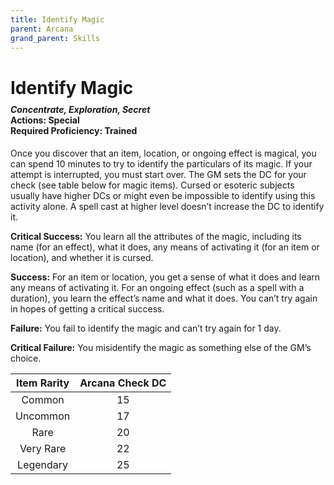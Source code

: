 ```yaml
---
title: Identify Magic
parent: Arcana
grand_parent: Skills
---
```


# Identify Magic

<div style="margin-top:-10px;"></div>

#### *Concentrate, Exploration, Secret*<br>**Actions:** Special<br>**Required Proficiency:** Trained
Once you discover that an item, location, or ongoing effect is magical, you can spend 10 minutes to try to identify the particulars of its magic. If your attempt is interrupted, you must start over. The GM sets the DC for your check (see table below for magic items). Cursed or esoteric subjects usually have higher DCs or might even be impossible to identify using this activity alone. A spell cast at higher level doesn’t increase the DC to identify it.

**Critical Success:** You learn all the attributes of the magic, including its name (for an effect), what it does, any means of activating it (for an item or location), and whether it is cursed.

**Success:** For an item or location, you get a sense of what it does and learn any means of activating it. For an ongoing effect (such as a spell with a duration), you learn the effect’s name and what it does. You can’t try again in hopes of getting a critical success.

**Failure:** You fail to identify the magic and can’t try again for 1 day.

**Critical Failure:** You misidentify the magic as something else of the GM’s choice.

| Item Rarity | Arcana Check DC |
|:---:|:-----------:|
| Common | 15 |
| Uncommon | 17 |
| Rare | 20 |
| Very Rare | 22 |
| Legendary | 25 |
